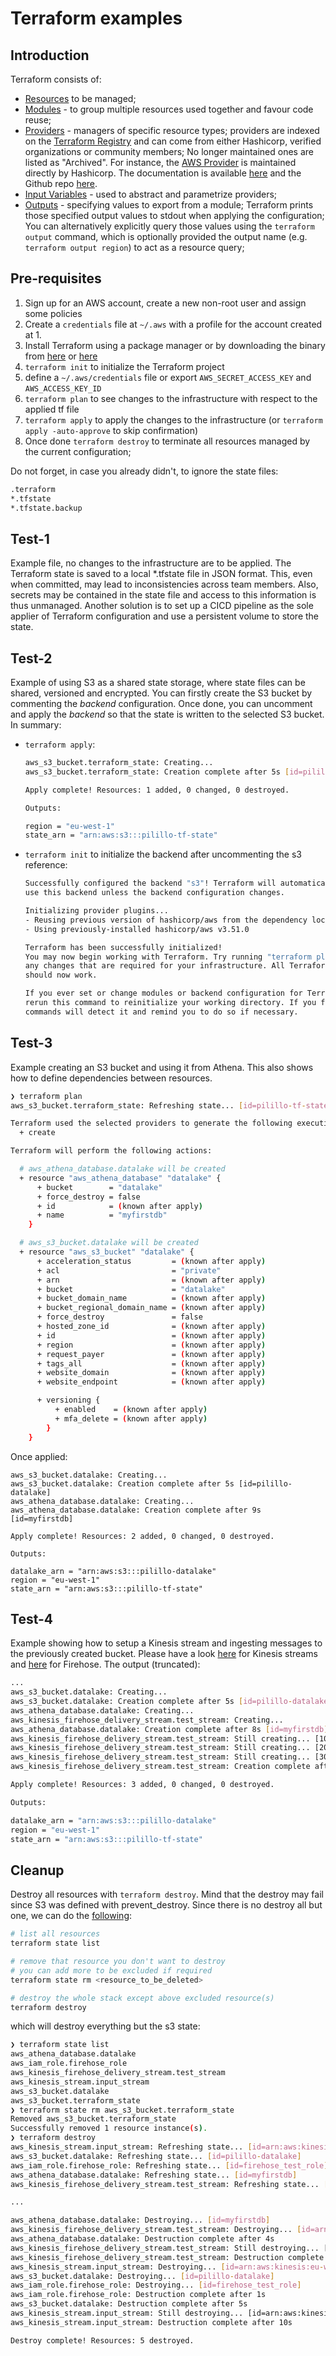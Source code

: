 # Terraform examples

## Introduction
Terraform consists of:
* [Resources](https://www.terraform.io/docs/language/resources/index.html) to be managed;
* [Modules](https://www.terraform.io/docs/language/modules/index.html) - to group multiple resources used together and favour code reuse;
* [Providers](https://www.terraform.io/docs/language/providers/index.html) - managers of specific resource types; providers are indexed on the [Terraform Registry](https://registry.terraform.io/browse/providers) and can come from either Hashicorp, verified organizations or community members; No longer maintained ones are listed as "Archived". For instance, the [AWS Provider](https://registry.terraform.io/providers/hashicorp/aws/latest) is maintained directly by Hashicorp. The documentation is available [here](https://registry.terraform.io/providers/hashicorp/aws/latest/docs) and the Github repo [here](https://github.com/hashicorp/terraform-provider-aws).
* [Input Variables](https://www.terraform.io/docs/language/values/variables.html) - used to abstract and parametrize providers;
* [Outputs](https://www.terraform.io/docs/language/values/outputs.html) - specifying values to export from a module; Terraform prints those specified output values to stdout when applying the configuration; You can alternatively explicitly query those values using the `terraform output` command, which is optionally provided the output name (e.g. `terraform output region`) to act as a resource query;

## Pre-requisites
 1. Sign up for an AWS account, create a new non-root user and assign some policies  
 2. Create a `credentials` file at `~/.aws` with a profile for the account created at 1.  
 3. Install Terraform using a package manager or by downloading the binary from [here](https://www.terraform.io/downloads.html) or [here](https://github.com/hashicorp/terraform/releases)
 4. `terraform init` to initialize the Terraform project
 5. define a `~/.aws/credentials` file or export `AWS_SECRET_ACCESS_KEY` and `AWS_ACCESS_KEY_ID`
 6. `terraform plan` to see changes to the infrastructure with respect to the applied tf file
 7. `terraform apply` to apply the changes to the infrastructure (or `terraform apply -auto-approve` to skip confirmation)
 8. Once done `terraform destroy` to terminate all resources managed by the current configuration;

Do not forget, in case you already didn't, to ignore the state files:
```bash
.terraform
*.tfstate
*.tfstate.backup
```

## Test-1
Example file, no changes to the infrastructure are to be applied.
The Terraform state is saved to a local *.tfstate file in JSON format. This, even when committed, may lead to inconsistencies across team members. Also, secrets may be contained in the state file and access to this information is thus unmanaged.
Another solution is to set up a CICD pipeline as the sole applier of Terraform configuration and use a persistent volume to store the state.

## Test-2
Example of using S3 as a shared state storage, where state files can be shared, versioned and encrypted.
You can firstly create the S3 bucket by commenting the *backend* configuration. Once done, you can uncomment and apply the *backend* so that the state is written to the selected S3 bucket. In summary:

* `terraform apply`:
  ```bash
  aws_s3_bucket.terraform_state: Creating...
  aws_s3_bucket.terraform_state: Creation complete after 5s [id=pilillo-tf-state]
  
  Apply complete! Resources: 1 added, 0 changed, 0 destroyed.
  
  Outputs:
  
  region = "eu-west-1"
  state_arn = "arn:aws:s3:::pilillo-tf-state"
  ```

* `terraform init` to initialize the backend after uncommenting the s3 reference:
  ```bash
  Successfully configured the backend "s3"! Terraform will automatically
  use this backend unless the backend configuration changes.
  
  Initializing provider plugins...
  - Reusing previous version of hashicorp/aws from the dependency lock file
  - Using previously-installed hashicorp/aws v3.51.0
  
  Terraform has been successfully initialized!
  You may now begin working with Terraform. Try running "terraform plan" to see
  any changes that are required for your infrastructure. All Terraform commands
  should now work.
  
  If you ever set or change modules or backend configuration for Terraform,
  rerun this command to reinitialize your working directory. If you forget, other
  commands will detect it and remind you to do so if necessary.
  ```

## Test-3
Example creating an S3 bucket and using it from Athena. This also shows how to define dependencies between resources.

```bash
❯ terraform plan
aws_s3_bucket.terraform_state: Refreshing state... [id=pilillo-tf-state]

Terraform used the selected providers to generate the following execution plan. Resource actions are indicated with the following symbols:
  + create

Terraform will perform the following actions:

  # aws_athena_database.datalake will be created
  + resource "aws_athena_database" "datalake" {
      + bucket        = "datalake"
      + force_destroy = false
      + id            = (known after apply)
      + name          = "myfirstdb"
    }

  # aws_s3_bucket.datalake will be created
  + resource "aws_s3_bucket" "datalake" {
      + acceleration_status         = (known after apply)
      + acl                         = "private"
      + arn                         = (known after apply)
      + bucket                      = "datalake"
      + bucket_domain_name          = (known after apply)
      + bucket_regional_domain_name = (known after apply)
      + force_destroy               = false
      + hosted_zone_id              = (known after apply)
      + id                          = (known after apply)
      + region                      = (known after apply)
      + request_payer               = (known after apply)
      + tags_all                    = (known after apply)
      + website_domain              = (known after apply)
      + website_endpoint            = (known after apply)

      + versioning {
          + enabled    = (known after apply)
          + mfa_delete = (known after apply)
        }
    }
```

Once applied:  
```
aws_s3_bucket.datalake: Creating...
aws_s3_bucket.datalake: Creation complete after 5s [id=pilillo-datalake]
aws_athena_database.datalake: Creating...
aws_athena_database.datalake: Creation complete after 9s [id=myfirstdb]

Apply complete! Resources: 2 added, 0 changed, 0 destroyed.

Outputs:

datalake_arn = "arn:aws:s3:::pilillo-datalake"
region = "eu-west-1"
state_arn = "arn:aws:s3:::pilillo-tf-state"
```

## Test-4
Example showing how to setup a Kinesis stream and ingesting messages to the previously created bucket.
Please have a look [here](https://registry.terraform.io/providers/hashicorp/aws/latest/docs/resources/kinesis_stream) for Kinesis streams and [here](https://registry.terraform.io/providers/hashicorp/aws/latest/docs/resources/kinesis_firehose_delivery_stream) for Firehose. The output (truncated):

```bash
...
aws_s3_bucket.datalake: Creating...
aws_s3_bucket.datalake: Creation complete after 5s [id=pilillo-datalake]
aws_athena_database.datalake: Creating...
aws_kinesis_firehose_delivery_stream.test_stream: Creating...
aws_athena_database.datalake: Creation complete after 8s [id=myfirstdb]
aws_kinesis_firehose_delivery_stream.test_stream: Still creating... [10s elapsed]
aws_kinesis_firehose_delivery_stream.test_stream: Still creating... [20s elapsed]
aws_kinesis_firehose_delivery_stream.test_stream: Still creating... [30s elapsed]
aws_kinesis_firehose_delivery_stream.test_stream: Creation complete after 32s [id=arn:aws:firehose:eu-west-1:196393882643:deliverystream/terraform-kinesis-firehose-test-stream]

Apply complete! Resources: 3 added, 0 changed, 0 destroyed.

Outputs:

datalake_arn = "arn:aws:s3:::pilillo-datalake"
region = "eu-west-1"
state_arn = "arn:aws:s3:::pilillo-tf-state"
```

## Cleanup

Destroy all resources with `terraform destroy`.
Mind that the destroy may fail since S3 was defined with prevent_destroy.
Since there is no destroy all but one, we can do the [following](https://stackoverflow.com/questions/55265203/terraform-delete-all-resources-except-one):

```bash
# list all resources
terraform state list

# remove that resource you don't want to destroy
# you can add more to be excluded if required
terraform state rm <resource_to_be_deleted> 

# destroy the whole stack except above excluded resource(s)
terraform destroy 
```

which will destroy everything but the s3 state:

```bash
❯ terraform state list
aws_athena_database.datalake
aws_iam_role.firehose_role
aws_kinesis_firehose_delivery_stream.test_stream
aws_kinesis_stream.input_stream
aws_s3_bucket.datalake
aws_s3_bucket.terraform_state
❯ terraform state rm aws_s3_bucket.terraform_state
Removed aws_s3_bucket.terraform_state
Successfully removed 1 resource instance(s).
❯ terraform destroy
aws_kinesis_stream.input_stream: Refreshing state... [id=arn:aws:kinesis:eu-west-1:196393882643:stream/terraform-kinesis-test]
aws_s3_bucket.datalake: Refreshing state... [id=pilillo-datalake]
aws_iam_role.firehose_role: Refreshing state... [id=firehose_test_role]
aws_athena_database.datalake: Refreshing state... [id=myfirstdb]
aws_kinesis_firehose_delivery_stream.test_stream: Refreshing state... [id=arn:aws:firehose:eu-west-1:196393882643:deliverystream/terraform-kinesis-firehose-test-stream]

...

aws_athena_database.datalake: Destroying... [id=myfirstdb]
aws_kinesis_firehose_delivery_stream.test_stream: Destroying... [id=arn:aws:firehose:eu-west-1:196393882643:deliverystream/terraform-kinesis-firehose-test-stream]
aws_athena_database.datalake: Destruction complete after 4s
aws_kinesis_firehose_delivery_stream.test_stream: Still destroying... [id=arn:aws:firehose:eu-west-1:196393882643...terraform-kinesis-firehose-test-stream, 10s elapsed]
aws_kinesis_firehose_delivery_stream.test_stream: Destruction complete after 14s
aws_kinesis_stream.input_stream: Destroying... [id=arn:aws:kinesis:eu-west-1:196393882643:stream/terraform-kinesis-test]
aws_s3_bucket.datalake: Destroying... [id=pilillo-datalake]
aws_iam_role.firehose_role: Destroying... [id=firehose_test_role]
aws_iam_role.firehose_role: Destruction complete after 1s
aws_s3_bucket.datalake: Destruction complete after 5s
aws_kinesis_stream.input_stream: Still destroying... [id=arn:aws:kinesis:eu-west-1:196393882643:stream/terraform-kinesis-test, 10s elapsed]
aws_kinesis_stream.input_stream: Destruction complete after 10s

Destroy complete! Resources: 5 destroyed.

```